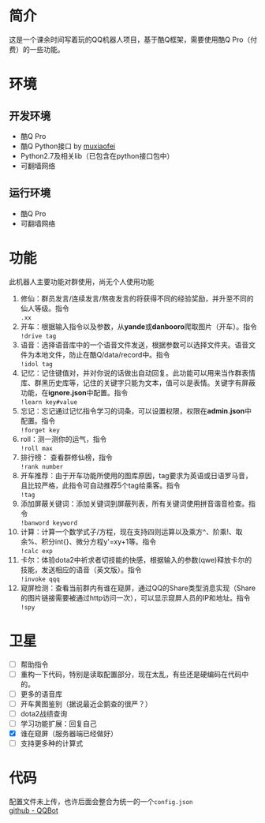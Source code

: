 
# 简介
这是一个课余时间写着玩的QQ机器人项目，基于酷Q框架，需要使用酷Q Pro（付费）的一些功能。  

# 环境
## 开发环境
* 酷Q Pro
* 酷Q Python接口 by [muxiaofei](http://git.oschina.net/muxiaofei/cq_python_sdk)
* Python2.7及相关lib（已包含在python接口包中）
* 可翻墙网络  
## 运行环境
* 酷Q Pro
* 可翻墙网络

# 功能
此机器人主要功能对群使用，尚无个人使用功能
1. 修仙：群员发言/连续发言/熬夜发言的将获得不同的经验奖励，并升至不同的仙人等级。指令  
`.xx`
2. 开车：根据输入指令以及参数，从**yande**或**danbooro**爬取图片（开车）。指令  
`!drive tag`
3. 语音：选择语音库中的一个语音文件发送，根据参数可以选择文件夹。语音文件为本地文件，防止在酷Q/data/record中。指令  
`!idol tag`
4. 记忆：记住键值对，并对你说的话做出自动回复。此功能可以用来当作群表情库、群黑历史库等，记住的关键字只能为文本，值可以是表情。关键字有屏蔽功能，在**ignore.json**中配置。指令  
`!learn key#value`
5. 忘记：忘记通过记忆指令学习的词条，可以设置权限，权限在**admin.json**中配置。指令  
`!forget key`
6. roll：测一测你的运气，指令  
`!roll max`
7. 排行榜： 查看群修仙榜，指令  
`!rank number`
8. 开车推荐：由于开车功能所使用的图库原因，tag要求为英语或日语罗马音，且比较严格，此指令可自动推荐5个tag给乘客。指令  
`!tag`
9. 添加屏蔽关键词：添加关键词到屏蔽列表，所有关键词使用拼音谐音检查。指令  
`!banword keyword`
10. 计算：计算一个数学式子/方程，现在支持四则运算以及乘方^、阶乘!、取余%、积分int{}、微分方程y'=xy+1等。指令  
`!calc exp`
11. 卡尔：体验dota2中祈求者切技能的快感，根据输入的参数(qwe)释放卡尔的技能，发送相应的语音（英文版）。指令  
`!invoke qqq`  
12. 窥屏检测：查看当前群内有谁在窥屏，通过QQ的Share类型消息实现（Share的图片链接需要被通过http访问一次），可以显示窥屏人员的IP和地址。指令  
`!spy`
# 卫星
- [ ] 帮助指令
- [ ] 重构一下代码，特别是读取配置部分，现在太乱，有些还是硬编码在代码中的。
- [ ] 更多的语音库
- [ ] 开车黄图鉴别（据说最近企鹅查的很严？）
- [ ] dota2战绩查询
- [ ] 学习功能扩展：回复自己
- [x] 谁在窥屏（服务器端已经做好）
- [ ] 支持更多种的计算式
# 代码
配置文件未上传，也许后面会整合为统一的一个`config.json`  
[github - QQBot](https://github.com/yanjiasen4/QQBot)
